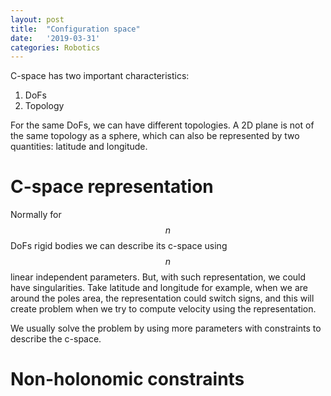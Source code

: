 ```yaml
---
layout: post
title:  "Configuration space"
date:   '2019-03-31'
categories: Robotics
---
```

<script type="text/javascript" async
  src="https://cdnjs.cloudflare.com/ajax/libs/mathjax/2.7.5/MathJax.js?config=TeX-MML-AM_CHTML">
</script>

C-space has two important characteristics:
1. DoFs
2. Topology

For the same DoFs, we can have different topologies. A 2D plane is not of the same topology as a sphere, which can also be represented by two quantities: latitude and longitude.

# C-space representation
Normally for $$n$$ DoFs rigid bodies we can describe its c-space using $$n$$ linear independent parameters. But, with such representation, we could have singularities. Take latitude and longitude for example, when we are around the poles area, the representation could switch signs, and this will create problem when we try to compute velocity using the representation.

We usually solve the problem by using more parameters with constraints to describe the c-space.

# Non-holonomic constraints
 
